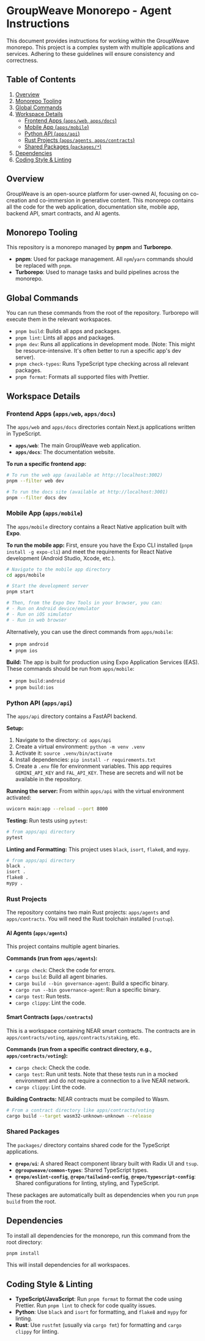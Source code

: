 # GroupWeave Monorepo - Agent Instructions

This document provides instructions for working within the GroupWeave monorepo. This project is a complex system with multiple applications and services. Adhering to these guidelines will ensure consistency and correctness.

## Table of Contents

1.  [Overview](#overview)
2.  [Monorepo Tooling](#monorepo-tooling)
3.  [Global Commands](#global-commands)
4.  [Workspace Details](#workspace-details)
    -   [Frontend Apps (`apps/web`, `apps/docs`)](#frontend-apps)
    -   [Mobile App (`apps/mobile`)](#mobile-app)
    -   [Python API (`apps/api`)](#python-api)
    -   [Rust Projects (`apps/agents`, `apps/contracts`)](#rust-projects)
    -   [Shared Packages (`packages/*`)](#shared-packages)
5.  [Dependencies](#dependencies)
6.  [Coding Style & Linting](#coding-style--linting)

## Overview

GroupWeave is an open-source platform for user-owned AI, focusing on co-creation and co-immersion in generative content. This monorepo contains all the code for the web application, documentation site, mobile app, backend API, smart contracts, and AI agents.

## Monorepo Tooling

This repository is a monorepo managed by **pnpm** and **Turborepo**.

-   **pnpm**: Used for package management. All `npm`/`yarn` commands should be replaced with `pnpm`.
-   **Turborepo**: Used to manage tasks and build pipelines across the monorepo.

## Global Commands

You can run these commands from the root of the repository. Turborepo will execute them in the relevant workspaces.

-   `pnpm build`: Builds all apps and packages.
-   `pnpm lint`: Lints all apps and packages.
-   `pnpm dev`: Runs all applications in development mode. (Note: This might be resource-intensive. It's often better to run a specific app's dev server).
-   `pnpm check-types`: Runs TypeScript type checking across all relevant packages.
-   `pnpm format`: Formats all supported files with Prettier.

## Workspace Details

### Frontend Apps (`apps/web`, `apps/docs`)

The `apps/web` and `apps/docs` directories contain Next.js applications written in TypeScript.

-   **`apps/web`**: The main GroupWeave web application.
-   **`apps/docs`**: The documentation website.

**To run a specific frontend app:**

```bash
# To run the web app (available at http://localhost:3002)
pnpm --filter web dev

# To run the docs site (available at http://localhost:3001)
pnpm --filter docs dev
```

### Mobile App (`apps/mobile`)

The `apps/mobile` directory contains a React Native application built with **Expo**.

**To run the mobile app:**
First, ensure you have the Expo CLI installed (`pnpm install -g expo-cli`) and meet the requirements for React Native development (Android Studio, Xcode, etc.).

```bash
# Navigate to the mobile app directory
cd apps/mobile

# Start the development server
pnpm start

# Then, from the Expo Dev Tools in your browser, you can:
# - Run on Android device/emulator
# - Run on iOS simulator
# - Run in web browser
```

Alternatively, you can use the direct commands from `apps/mobile`:
- `pnpm android`
- `pnpm ios`

**Build:**
The app is built for production using Expo Application Services (EAS). These commands should be run from `apps/mobile`:
- `pnpm build:android`
- `pnpm build:ios`

### Python API (`apps/api`)

The `apps/api` directory contains a FastAPI backend.

**Setup:**
1.  Navigate to the directory: `cd apps/api`
2.  Create a virtual environment: `python -m venv .venv`
3.  Activate it: `source .venv/bin/activate`
4.  Install dependencies: `pip install -r requirements.txt`
5.  Create a `.env` file for environment variables. This app requires `GEMINI_API_KEY` and `FAL_API_KEY`. These are secrets and will not be available in the repository.

**Running the server:**
From within `apps/api` with the virtual environment activated:

```bash
uvicorn main:app --reload --port 8000
```

**Testing:**
Run tests using `pytest`:

```bash
# from apps/api directory
pytest
```

**Linting and Formatting:**
This project uses `black`, `isort`, `flake8`, and `mypy`.

```bash
# from apps/api directory
black .
isort .
flake8 .
mypy .
```

### Rust Projects

The repository contains two main Rust projects: `apps/agents` and `apps/contracts`. You will need the Rust toolchain installed (`rustup`).

#### AI Agents (`apps/agents`)

This project contains multiple agent binaries.

**Commands (run from `apps/agents`):**
-   `cargo check`: Check the code for errors.
-   `cargo build`: Build all agent binaries.
-   `cargo build --bin governance-agent`: Build a specific binary.
-   `cargo run --bin governance-agent`: Run a specific binary.
-   `cargo test`: Run tests.
-   `cargo clippy`: Lint the code.

#### Smart Contracts (`apps/contracts`)

This is a workspace containing NEAR smart contracts. The contracts are in `apps/contracts/voting`, `apps/contracts/staking`, etc.

**Commands (run from a specific contract directory, e.g., `apps/contracts/voting`):**
-   `cargo check`: Check the code.
-   `cargo test`: Run unit tests. Note that these tests run in a mocked environment and do not require a connection to a live NEAR network.
-   `cargo clippy`: Lint the code.

**Building Contracts:**
NEAR contracts must be compiled to Wasm.

```bash
# From a contract directory like apps/contracts/voting
cargo build --target wasm32-unknown-unknown --release
```

### Shared Packages

The `packages/` directory contains shared code for the TypeScript applications.

-   **`@repo/ui`**: A shared React component library built with Radix UI and `tsup`.
-   **`@groupweave/common-types`**: Shared TypeScript types.
-   **`@repo/eslint-config`**, **`@repo/tailwind-config`**, **`@repo/typescript-config`**: Shared configurations for linting, styling, and TypeScript.

These packages are automatically built as dependencies when you run `pnpm build` from the root.

## Dependencies

To install all dependencies for the monorepo, run this command from the root directory:

```bash
pnpm install
```

This will install dependencies for all workspaces.

## Coding Style & Linting

-   **TypeScript/JavaScript**: Run `pnpm format` to format the code using Prettier. Run `pnpm lint` to check for code quality issues.
-   **Python**: Use `black` and `isort` for formatting, and `flake8` and `mypy` for linting.
-   **Rust**: Use `rustfmt` (usually via `cargo fmt`) for formatting and `cargo clippy` for linting.
